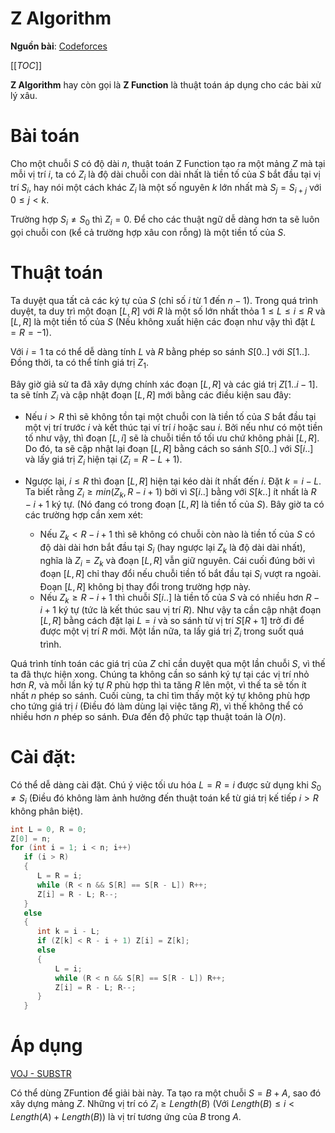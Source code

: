 # Z Algorithm

**Nguồn bài**: [Codeforces](http://codeforces.com/blog/entry/3107)

[[_TOC_]]

**Z Algorithm** hay còn gọi là **Z Function** là thuật toán áp dụng cho các bài xử lý xâu.

# Bài toán

Cho một chuỗi $S$ có độ dài $n$, thuật toán Z Function tạo ra một mảng $Z$ mà tại mỗi vị trí $i$, ta có $Z_i$ là độ dài chuỗi con dài nhất là tiền tố của $S$ bắt đầu tại vị trí $S_i$, hay nói một cách khác $Z_i$ là một số nguyên $k$ lớn nhất mà $S_j=S_{i + j}$ với $0 \le j < k$.

Trường hợp $S_i \ne S_0$ thì $Z_i = 0$. Để cho các thuật ngữ dễ dàng hơn ta sẽ luôn gọi chuỗi con (kể cả trường hợp xâu con rỗng) là một tiền tố của $S$.

# Thuật toán

Ta duyệt qua tất cả các ký tự của $S$ (chỉ số $i$ từ 1 đến $n - 1$). Trong quá trình duyệt, ta duy trì một đoạn $[L, R]$ với $R$ là một số lớn nhất thỏa $1 \le L \le i \le R$ và $[L, R]$ là một tiền tố của $S$ (Nếu không xuất hiện các đoạn như vậy thì đặt $L = R = -1$).

Với $i = 1$ ta có thể dễ dàng tính $L$ và $R$ bằng phép so sánh $S[0..]$ với $S[1..]$. Đồng thời, ta có thể tính giá trị $Z_1$.

Bây giờ giả sử ta đã xây dựng chính xác đoạn $[L, R]$ và các giá trị $Z[1..i - 1]$. ta sẽ tính $Z_i$ và cập nhật đoạn $[L,R]$ mới bằng các điều kiện sau đây:

- Nếu $i > R$ thì sẽ không tồn tại một chuỗi con là tiền tố của $S$ bắt đầu tại một vị trí trước $i$ và kết thúc tại ví trí $i$ hoặc sau $i$. Bởi nếu như có một tiền tố như vậy, thì đoạn $[L, i]$ sẽ là chuỗi tiền tố tối ưu chứ không phải $[L, R]$. Do đó, ta sẽ cập nhật lại đoạn $[L, R]$ bằng cách so sánh $S[0..]$ với $S[i..]$ và lấy giá trị $Z_i$ hiện tại ($Z_i = R - L + 1$).

- Ngược lại, $i \le R$ thì đoạn $[L, R]$ hiện tại kéo dài ít nhất đến $i$. Đặt $k = i - L$. Ta biết rằng $Z_i \ge min(Z_k, R - i + 1)$ bởi vì $S[i..]$ bằng với $S[k..]$ ít nhất là $R - i + 1$ ký tự. (Nó đang có trong đoạn $[L, R]$ là tiền tố của $S$). Bây giờ ta có các trường hợp cần xem xét:
    - Nếu $Z_k < R - i + 1$ thì sẽ không có chuỗi còn nào là tiền tố của $S$ có độ dài dài hơn bắt đầu tại $S_i$ (hay ngược lại $Z_k$ là độ dài dài nhất), nghĩa là $Z_i = Z_k$ và đoạn $[L, R]$ vẫn giữ nguyên. Cái cuối đúng bởi vì đoạn $[L, R]$ chỉ thay đổi nếu chuỗi tiền tố bắt đầu tại $S_i$ vượt ra ngoài. Đoạn $[L, R]$ không bị thay đổi trong trường hợp này.
    - Nếu $Z_k \ge R - i + 1$ thì chuỗi $S[i..]$ là tiền tố của $S$ và có nhiều hơn $R - i + 1$ ký tự (tức là kết thúc sau vị trí $R$). Như vậy ta cần cập nhật đoạn $[L, R]$ bằng cách đặt lại $L = i$ và so sánh từ vị trí $S[R + 1]$ trở đi để được một vị trí $R$ mới. Một lần nữa, ta lấy giá trị $Z_i$ trong suốt quá trình.

Quá trình tính toán các giá trị của $Z$ chỉ cần duyệt qua một lần chuỗi $S$, vì thế ta đã thực hiện xong. Chúng ta không cần so sánh ký tự tại các vị trí nhỏ hơn $R$, và mỗi lần ký tự $R$ phù hợp thì ta tăng $R$ lên một, vì thế ta sẽ tốn ít nhất $n$ phép so sánh. Cuối cùng, ta chỉ tìm thấy một ký tự không phù hợp cho tứng giá trị $i$ (Điều đó làm dùng lại việc tăng $R$), vì thế không thể có nhiều hơn $n$ phép so sánh. Đưa đến độ phức tạp thuật toán là $O(n)$.

# Cài đặt:

Có thể dễ dàng cài đặt. Chú ý việc tối ưu hóa $L = R = i$ được sử dụng khi $S_0 \ne S_i$ (Điều đó không làm ảnh hưởng đến thuật toán kể từ giá trị kế tiếp $i > R$ không phân biệt).

```cpp
int L = 0, R = 0;
Z[0] = n;
for (int i = 1; i < n; i++)
   if (i > R)
   {
      L = R = i;
      while (R < n && S[R] == S[R - L]) R++;
      Z[i] = R - L; R--;
   }
   else
   {
      int k = i - L;
      if (Z[k] < R - i + 1) Z[i] = Z[k];
      else
      {
          L = i;
          while (R < n && S[R] == S[R - L]) R++;
          Z[i] = R - L; R--;
      }
   }
```

# Áp dụng

[VOJ - SUBSTR](http://vn.spoj.com/problems/SUBSTR/)

Có thể dùng ZFuntion để giải bài này. Ta tạo ra một chuỗi $S=B+A$, sao đó xây dựng mảng $Z$. Những vị trí có $Z_i \ge Length(B)$ (Với $Length(B) \le i < Length(A)+Length(B)$) là vị trí tương ứng của $B$ trong $A$.